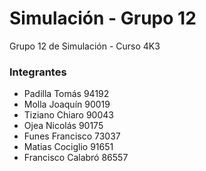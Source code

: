 # Simulación - Grupo 12
Grupo 12 de Simulación - Curso 4K3
### Integrantes
- Padilla Tomás 94192
- Molla Joaquín 90019
- Tiziano Chiaro 90043
- Ojea Nicolás 90175
- Funes Francisco 73037
- Matias Cociglio 91651
- Francisco Calabró 86557
